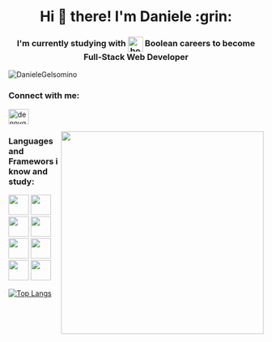 
<!--
**DanieleGelsomino/DanieleGelsomino** is a ✨ _special_ ✨ repository because its `README.md` (this file) appears on your GitHub profile.
-->

<h1 align="center">Hi 👋 there! I'm Daniele :grin:</h1>
<h3 align="center">I'm currently studying with <a href="https://boolean.careers/" target="blank"><img align="center" src="https://boolean.careers/favicon/favicon.ico" alt="boolean.careers" height="30" width="30" /></a> Boolean careers to become Full-Stack Web Developer</h3>

<p align="left"> <img src="https://komarev.com/ghpvc/?username=DanieleGelsomino7&label=Profile%20views&color=0e75b6&style=flat" alt="DanieleGelsomino" /> </p>

<h3 align="left">Connect with me:</h3>
<p align="left">
<a href="https://www.instagram.com/denny.gelso/" target="blank"><img align="center" src="https://raw.githubusercontent.com/rahuldkjain/github-profile-readme-generator/master/src/images/icons/Social/instagram.svg" alt="dennygelso" height="30" width="40" /></a>
</p>

<img align="right" src="https://media4.giphy.com/media/qgQUggAC3Pfv687qPC/giphy.gif" width="400" />
          

<h3 align="left">Languages and Framewors i know and study:</h3>
<p align="left"><img src="https://cdn.jsdelivr.net/gh/devicons/devicon/icons/html5/html5-original.svg" height="40" width="40"/>
<img src="https://cdn.jsdelivr.net/gh/devicons/devicon/icons/css3/css3-original.svg" height="40" width="40"/>
<img src="https://cdn.jsdelivr.net/gh/devicons/devicon/icons/bootstrap/bootstrap-original.svg" height="40" width="40"/>
<img src="https://cdn.jsdelivr.net/gh/devicons/devicon/icons/javascript/javascript-original.svg" height="40" width="40"/>
<img src="https://cdn.jsdelivr.net/gh/devicons/devicon/icons/git/git-original.svg" height="40" width="40"/>
<img src="https://user-images.githubusercontent.com/96072268/161374582-fd35a2c4-069a-4c52-966d-6dd1b87d1c98.png" width="40" height="40"/>
<img src="https://cdn.jsdelivr.net/gh/devicons/devicon/icons/sass/sass-original.svg" width="40" height="40" />
<img src="https://cdn.jsdelivr.net/gh/devicons/devicon/icons/nodejs/nodejs-original.svg" width="40" height="40" /></p>



[![Top Langs](https://github-readme-stats.vercel.app/api/top-langs/?username=DanieleGelsomino&layout=compact)](https://github.com/DanieleGelsomino/github-readme-stats)



